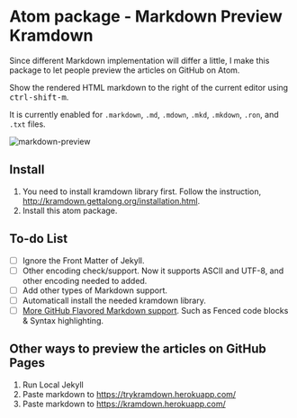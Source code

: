 # Atom package -  Markdown Preview Kramdown

Since different Markdown implementation will differ a little, I make this package to let people preview the articles on GitHub on Atom.   

Show the rendered HTML markdown to the right of the current editor using <kbd>ctrl-shift-m</kbd>.

It is currently enabled for `.markdown`, `.md`, `.mdown`, `.mkd`, `.mkdown`, `.ron`, and `.txt` files.

![markdown-preview](https://cloud.githubusercontent.com/assets/378023/10013086/24cad23e-6149-11e5-90e6-663009210218.png)

## Install

1. You need to install kramdown library first. Follow the instruction, http://kramdown.gettalong.org/installation.html. 
2. Install this atom package. 

## To-do List 

- [ ] Ignore the Front Matter of Jekyll.
- [ ] Other encoding check/support. Now it supports ASCII and UTF-8, and other encoding needed to added. 
- [ ] Add other types of Markdown support. 
- [ ] Automaticall install the needed kramdown library.
- [ ] [More GitHub Flavored Markdown support](https://help.github.com/articles/creating-and-highlighting-code-blocks/). Such as Fenced code blocks & Syntax highlighting. 

## Other ways to preview the articles on GitHub Pages 
1. Run Local Jekyll
2. Paste markdown to https://trykramdown.herokuapp.com/
3. Paste markdown to https://kramdown.herokuapp.com/
